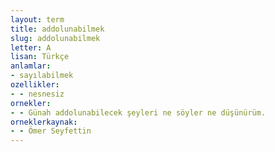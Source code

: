 ```yaml
---
layout: term
title: addolunabilmek
slug: addolunabilmek
letter: A
lisan: Türkçe
anlamlar:
- sayılabilmek
ozellikler:
- - nesnesiz
ornekler:
- - Günah addolunabilecek şeyleri ne söyler ne düşünürüm.
orneklerkaynak:
- - Ömer Seyfettin
---
```

